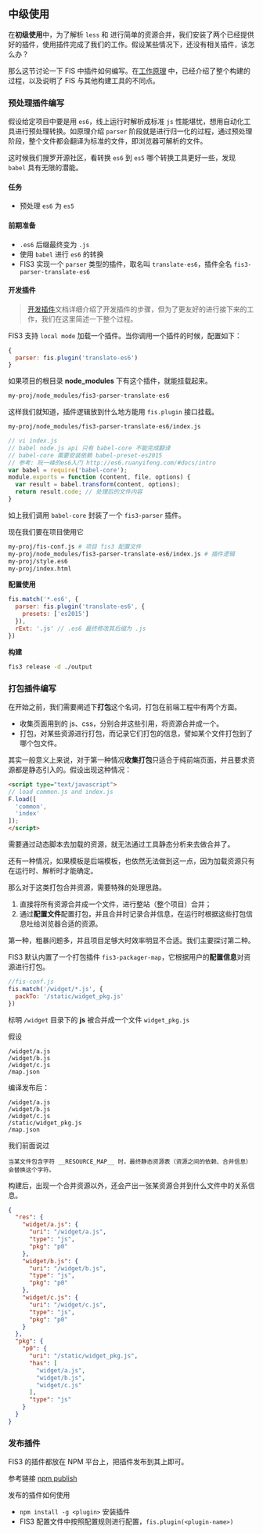 ## 中级使用

在**初级使用**中，为了解析 `less` 和 进行简单的资源合并，我们安装了两个已经提供好的插件，使用插件完成了我们的工作。假设某些情况下，还没有相关插件，该怎么办？

那么这节讨论一下 FIS 中插件如何编写。在[工作原理](./build.md) 中，已经介绍了整个构建的过程，以及说明了 FIS 与其他构建工具的不同点。

### 预处理插件编写

假设给定项目中要是用 `es6`，线上运行时解析成标准 `js` 性能堪忧，想用自动化工具进行预处理转换。如原理介绍 `parser` 阶段就是进行归一化的过程，通过预处理阶段，整个文件都会翻译为标准的文件，即浏览器可解析的文件。

这时候我们搜罗开源社区，看转换 `es6` 到 `es5` 哪个转换工具更好一些，发现 `babel` 具有无限的潜能。

#### 任务

- 预处理 `es6` 为 `es5`

#### 前期准备

- `.es6` 后缀最终变为 `.js`
- 使用 `babel` 进行 `es6` 的转换
- FIS3 实现一个 `parser` 类型的插件，取名叫 `translate-es6`，插件全名 `fis3-parser-translate-es6`

#### 开发插件

> [开发插件](./api/dev-plugin.md)文档详细介绍了开发插件的步骤，但为了更友好的进行接下来的工作，我们在这里简述一下整个过程。

FIS3 支持 `local mode` 加载一个插件。当你调用一个插件的时候，配置如下：

```js
{
  parser: fis.plugin('translate-es6')
}
```

如果项目的根目录 **node_modules** 下有这个插件，就能挂载起来。

```bash
my-proj/node_modules/fis3-parser-translate-es6
```

这样我们就知道，插件逻辑放到什么地方能用 `fis.plugin` 接口挂载。

```bash
my-proj/node_modules/fis3-parser-translate-es6/index.js
```

```js
// vi index.js
// babel node.js api 只有 babel-core 不能完成翻译
// babel-core 需要安装依赖 babel-preset-es2015
// 参考: 阮一峰的es6入门 http://es6.ruanyifeng.com/#docs/intro
var babel = require('babel-core');
module.exports = function (content, file, options) {
  var result = babel.transform(content, options);
  return result.code; // 处理后的文件内容
}
```

如上我们调用 `babel-core` 封装了一个 `fis3-parser` 插件。

现在我们要在项目使用它

```bash
my-proj/fis-conf.js # 项目 fis3 配置文件
my-proj/node_modules/fis3-parser-translate-es6/index.js # 插件逻辑
my-proj/style.es6
my-proj/index.html
```

**配置使用**

```js
fis.match('*.es6', {
  parser: fis.plugin('translate-es6', {
    presets: ['es2015']
  }),
  rExt: '.js' // .es6 最终修改其后缀为 .js
})
```

**构建**
```bash
fis3 release -d ./output
```

### 打包插件编写

在开始之前，我们需要阐述下**打包**这个名词，打包在前端工程中有两个方面。

- 收集页面用到的 js、css，分别合并这些引用，将资源合并成一个。
- 打包，对某些资源进行打包，而记录它们打包的信息，譬如某个文件打包到了哪个包文件。

其实一般意义上来说，对于第一种情况**收集打包**只适合于纯前端页面，并且要求资源都是静态引入的。假设出现这种情况：

```html
<script type="text/javascript">
// load common.js and index.js
F.load([
  'common',
  'index'
]);
</script>
```

需要通过动态脚本去加载的资源，就无法通过工具静态分析来去做合并了。

还有一种情况，如果模板是后端模板，也依然无法做到这一点，因为加载资源只有在运行时、解析时才能确定。

那么对于这类打包合并资源，需要特殊的处理思路。

1. 直接将所有资源合并成一个文件，进行整站（整个项目）合并；
2. 通过**配置文件**配置打包，并且合并时记录合并信息，在运行时根据这些打包信息吐给浏览器合适的资源。

第一种，粗暴问题多，并且项目足够大时效率明显不合适。我们主要探讨第二种。

FIS3 默认内置了一个打包插件 `fis3-packager-map`，它根据用户的**配置信息**对资源进行打包。

```js
//fis-conf.js
fis.match('/widget/*.js', {
  packTo: '/static/widget_pkg.js'
})
```

标明 `/widget` 目录下的 **js** 被合并成一个文件 `widget_pkg.js`

假设

```
/widget/a.js
/widget/b.js
/widget/c.js
/map.json
```

编译发布后：

```
/widget/a.js
/widget/b.js
/widget/c.js
/static/widget_pkg.js
/map.json
```

我们前面说过

    当某文件包含字符 __RESOURCE_MAP__ 时，最终静态资源表（资源之间的依赖、合并信息）会替换这个字符。

构建后，出现一个合并资源以外，还会产出一张某资源合并到什么文件中的关系信息。

```json
{
  "res": {
    "widget/a.js": {
      "uri": "/widget/a.js",
      "type": "js",
      "pkg": "p0"
    },
    "widget/b.js": {
      "uri": "/widget/b.js",
      "type": "js",
      "pkg": "p0"
    },
    "widget/c.js": {
      "uri": "/widget/c.js",
      "type": "js",
      "pkg": "p0"
    }    
  },
  "pkg": {
    "p0": {
      "uri": "/static/widget_pkg.js",
      "has": [
        "widget/a.js",
        "widget/b.js",
        "widget/c.js"
      ],
      "type": "js"
    }
  }
}
```

### 发布插件

FIS3 的插件都放在 NPM 平台上，把插件发布到其上即可。

参考链接 [npm publish](https://docs.npmjs.com/getting-started/publishing-npm-packages)

发布的插件如何使用

- `npm install -g <plugin>` 安装插件
- FIS3 配置文件中按照配置规则进行配置，`fis.plugin(<plugin-name>)`
